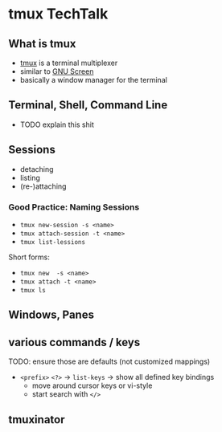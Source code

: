 # tmux TechTalk

## What is tmux

- [tmux](https://github.com/tmux/tmux) is a terminal multiplexer
- similar to [GNU Screen](https://www.gnu.org/software/screen/)
- basically a window manager for the terminal

## Terminal, Shell, Command Line

- TODO explain this shit

## Sessions

- detaching
- listing
- (re-)attaching

### Good Practice: Naming Sessions

- `tmux new-session -s <name>`
- `tmux attach-session -t <name>`
- `tmux list-lessions`

Short forms:

- `tmux new  -s <name>`
- `tmux attach -t <name>`
- `tmux ls`

## Windows, Panes

## various commands / keys

TODO: ensure those are defaults (not customized mappings)

- `<prefix>` `<?>` → `list-keys` → show all defined key bindings
  - move around cursor keys or vi-style
  - start search with `</>`

## tmuxinator

